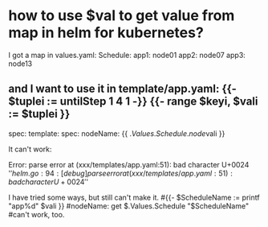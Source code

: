 
# how to use $val to get value from map in helm for kubernetes?

I got a map in values.yaml:
Schedule:
  app1: node01
  app2: node07
  app3: node13

and I want to use it in template/app.yaml:
{{- $tuplei := untilStep 1 4 1 -}}
{{- range $keyi, $vali := $tuplei }}
---
spec:
  template:
    spec:
      nodeName: {{ $.Values.Schedule.node$vali }}

It can't work:

Error: parse error at (xxx/templates/app.yaml:51): bad character U+0024 '$'
helm.go:94: [debug] parse error at (xxx/templates/app.yaml:51): bad character U+0024 '$'

I have tried some ways, but still can't make it.
#{{- $ScheduleName :=  printf "app%d" $vali }}
#nodeName: get $.Values.Schedule "$ScheduleName"
#can't work, too.


        